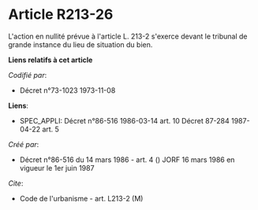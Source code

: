 # Article R213-26

L'action en nullité prévue à l'article L. 213-2 s'exerce devant le tribunal de grande instance du lieu de situation du bien.

**Liens relatifs à cet article**

_Codifié par_:

  - Décret n°73-1023 1973-11-08

**Liens**:

  - SPEC_APPLI: Décret n°86-516 1986-03-14 art. 10 Décret 87-284 1987-04-22 art. 5

_Créé par_:

  - Décret n°86-516 du 14 mars 1986 - art. 4 () JORF 16 mars 1986 en vigueur le   1er juin 1987

_Cite_:

  - Code de l'urbanisme - art. L213-2 (M)
